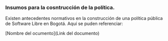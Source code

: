 ### Insumos para la cosntrucción de la política.
Existen antecedentes normativos en la construcción de una política pública de Software Libre en Bogotá. Aquí se puden referenciar:

[Nombre del ocumento](Link del documento)
